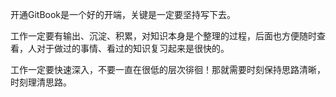 开通GitBook是一个好的开端，关键是一定要坚持写下去。

工作一定要有输出、沉淀、积累，对知识本身是个整理的过程，后面也方便随时查看，人对于做过的事情、看过的知识复习起来是很快的。

工作一定要快速深入，不要一直在很低的层次徘徊！那就需要时刻保持思路清晰，时刻理清思路。





